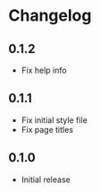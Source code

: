 # Changelog

## 0.1.2

- Fix help info

## 0.1.1

- Fix initial style file
- Fix page titles

## 0.1.0

- Initial release
